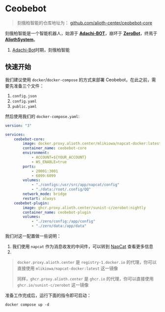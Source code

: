 # Ceobebot

> 刻俄柏智能的仓库地址为： [github.com/alioth-center/ceobebot-core](https://github.com/alioth-center/ceobebot-core)

刻俄柏智能是一个智能机器人，始源于 **[Adachi-BOT](https://github.com/Arondight/Adachi-BOT)**，崩坏于 **[ZeroBot](https://github.com/FloatTech/ZeroBot-Plugin)**，终焉于 **[AliothSystem](https://github.com/alioth-center/alioth-core)**。

1. [Adachi-Bot](https://github.com/Arondight/Adachi-BOT)时期，刻俄柏智能

## 快速开始

我们建议使用 `docker`/`docker-compose` 的方式来部署 Ceobebot，在此之前，需要先准备三个文件：

1. `config.json`
2. `config.yaml`
3. `public.yaml`

然后使用我们的 `docker-compose.yaml`:

```yaml
version: "3"

services:
    ceobebot-core:
        image: docker.proxy.alioth.center/mlikiowa/napcat-docker:latest
        container_name: ceobebot-core
        environment:
            - ACCOUNT=${YOUR_ACCOUNT}
            - WS_ENABLE=true
        ports:
            - 20001:3001
            - 6099:6099
        volumes:
            - "./configs:/usr/src/app/napcat/config"
            - "./data:/root/.config/QQ"
        network_mode: bridge
        restart: always
    ceobebot-plugin:
        image: ghcr.proxy.alioth.center/sunist-c/zerobot:nightly
        container_name: ceobebot-plugin
        volumes:
            - "./zero/config:/app/config"
            - "./zero/data:/app/data"
```

我们对这一配置做一些说明：

1. 我们使用 `napcat` 作为消息收发的中间件，可以转到 [NapCat](https://github.com/NapNeko/NapCatQQ) 查看更多信息
2. 

> `docker.proxy.alioth.center` 是 `registry-1.docker.io` 的代理，你可以直接使用 `mlikiowa/napcat-docker:latest` 这一镜像
>
> 同样，`ghcr.proxy.alioth.center` 是 `ghcr.io` 的代理，你可以直接使用 `ghcr.io/sunist-c/zerobot` 这一镜像

准备工作完成后，运行下面的指令即可启动：

```Shell
docker compose up -d
```